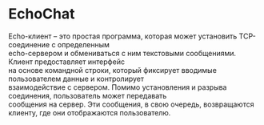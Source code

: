 # EchoChat
Echo-клиент – это простая программа, которая может установить TCP-соединение с определенным  
echo-сервером и обмениваться с ним текстовыми сообщениями. Клиент предоставляет интерфейс  
на основе командной строки, который фиксирует вводимые пользователем данные и контролирует  
взаимодействие с сервером. Помимо установления и разрыва соединения, пользователь может передавать  
сообщения на сервер. Эти сообщения, в свою очередь, возвращаются клиенту, где они отображаются пользователю.  
